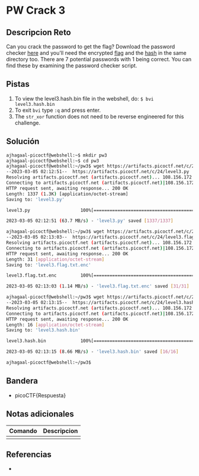 # PW Crack 3

## Descripcion Reto
Can you crack the password to get the flag?
Download the password checker [here](https://artifacts.picoctf.net/c/24/level3.py) and you'll need the encrypted [flag](https://artifacts.picoctf.net/c/24/level3.flag.txt.enc) and the [hash](https://artifacts.picoctf.net/c/24/level3.hash.bin) in the same directory too.
There are 7 potential passwords with 1 being correct. You can find these by examining the password checker script.

## Pistas
1. To view the level3.hash.bin file in the webshell, do: `$ bvi level3.hash.bin`
2. To exit `bvi` type `:q` and press enter.
3. The `str_xor` function does not need to be reverse engineered for this challenge.

## Solución
```bash
ajhagaal-picoctf@webshell:~$ mkdir pw3
ajhagaal-picoctf@webshell:~$ cd pw3
ajhagaal-picoctf@webshell:~/pw3$ wget https://artifacts.picoctf.net/c/24/level3.py
--2023-03-05 02:12:51--  https://artifacts.picoctf.net/c/24/level3.py
Resolving artifacts.picoctf.net (artifacts.picoctf.net)... 108.156.172.74, 108.156.172.120, 108.156.172.42, ...
Connecting to artifacts.picoctf.net (artifacts.picoctf.net)|108.156.172.74|:443... connected.
HTTP request sent, awaiting response... 200 OK
Length: 1337 (1.3K) [application/octet-stream]
Saving to: 'level3.py'

level3.py                   100%[========================================>]   1.31K  --.-KB/s    in 0s      

2023-03-05 02:12:51 (63.7 MB/s) - 'level3.py' saved [1337/1337]

ajhagaal-picoctf@webshell:~/pw3$ wget https://artifacts.picoctf.net/c/24/level3.flag.txt.enc
--2023-03-05 02:13:03--  https://artifacts.picoctf.net/c/24/level3.flag.txt.enc
Resolving artifacts.picoctf.net (artifacts.picoctf.net)... 108.156.172.6, 108.156.172.74, 108.156.172.42, ...
Connecting to artifacts.picoctf.net (artifacts.picoctf.net)|108.156.172.6|:443... connected.
HTTP request sent, awaiting response... 200 OK
Length: 31 [application/octet-stream]
Saving to: 'level3.flag.txt.enc'

level3.flag.txt.enc         100%[========================================>]      31  --.-KB/s    in 0s      

2023-03-05 02:13:03 (1.14 MB/s) - 'level3.flag.txt.enc' saved [31/31]

ajhagaal-picoctf@webshell:~/pw3$ wget https://artifacts.picoctf.net/c/24/level3.hash.bin    
--2023-03-05 02:13:15--  https://artifacts.picoctf.net/c/24/level3.hash.bin
Resolving artifacts.picoctf.net (artifacts.picoctf.net)... 108.156.172.120, 108.156.172.74, 108.156.172.42, ...
Connecting to artifacts.picoctf.net (artifacts.picoctf.net)|108.156.172.120|:443... connected.
HTTP request sent, awaiting response... 200 OK
Length: 16 [application/octet-stream]
Saving to: 'level3.hash.bin'

level3.hash.bin             100%[========================================>]      16  --.-KB/s    in 0s      

2023-03-05 02:13:15 (8.66 MB/s) - 'level3.hash.bin' saved [16/16]

ajhagaal-picoctf@webshell:~/pw3$ 
```

## Bandera
* picoCTF{Respuesta}

## Notas adicionales
| Comando | Descripcion |
|---------|-------------|
|  |  |

## Referencias
- []()